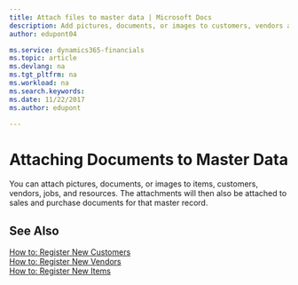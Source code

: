```yaml
---
title: Attach files to master data | Microsoft Docs
description: Add pictures, documents, or images to customers, vendors and other master records.
author: edupont04

ms.service: dynamics365-financials
ms.topic: article
ms.devlang: na
ms.tgt_pltfrm: na
ms.workload: na
ms.search.keywords:
ms.date: 11/22/2017
ms.author: edupont

---
```

# Attaching Documents to Master Data
You can attach pictures, documents, or images to items, customers, vendors, jobs, and resources. The attachments will then also be attached to sales and purchase documents for that master record.  

## See Also
[How to: Register New Customers](sales-how-register-new-customers.md)  
[How to: Register New Vendors](purchasing-how-register-new-vendors.md)  
[How to: Register New Items](inventory-how-register-new-items.md)  
